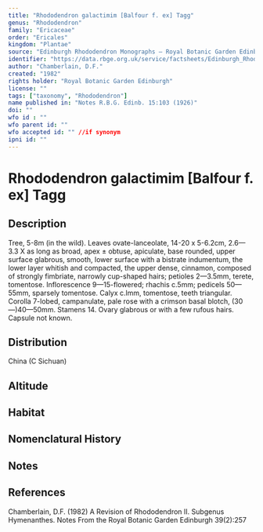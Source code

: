 ```yaml
---
title: "Rhododendron galactimim [Balfour f. ex] Tagg"
genus: "Rhododendron"
family: "Ericaceae"
order: "Ericales"
kingdom: "Plantae"
source: "Edinburgh Rhododendron Monographs – Royal Botanic Garden Edinburgh"
identifier: "https://data.rbge.org.uk/service/factsheets/Edinburgh_Rhododendron_Monographs.xhtml"
author: "Chamberlain, D.F."
created: "1982"
rights holder: "Royal Botanic Garden Edinburgh"
license: ""
tags: ["taxonomy", "Rhododendron"]
name published in: "Notes R.B.G. Edinb. 15:103 (1926)"
doi: ""
wfo id : ""
wfo parent id: ""
wfo accepted id: "" //if synonym                      
ipni id: ""
---
```


                       

# Rhododendron galactimim [Balfour f. ex] Tagg

## Description
Tree, 5-8m (in the wild). Leaves ovate-lanceolate, 14-20 x 5-6.2cm, 2.6—3.3 X as long as broad, apex ± obtuse, apiculate, base rounded, upper surface glabrous, smooth, lower surface with a bistrate indumentum, the lower layer whitish and compacted, the upper dense, cinnamon, composed of strongly fimbriate, narrowly cup-shaped hairs; petioles 2—3.5mm, terete, tomentose. Inflorescence 9—15-flowered; rhachis c.5mm; pedicels 50—55mm, sparsely tomentose. Calyx c.lmm, tomentose, teeth triangular. Corolla 7-lobed, campanulate, pale rose with a crimson basal blotch, (30—)40—50mm. Stamens 14. Ovary glabrous or with a few rufous hairs. Capsule not known.

## Distribution
China (C Sichuan)

## Altitude


## Habitat


## Nomenclatural History

                       
## Notes


## References

Chamberlain, D.F. (1982) A Revision of Rhododendron II. Subgenus Hymenanthes. Notes From the Royal Botanic Garden Edinburgh 39(2):257
